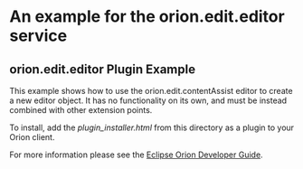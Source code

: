An example for the orion.edit.editor service
===

## orion.edit.editor Plugin Example

This example shows how to use the orion.edit.contentAssist editor to create a new editor object. It has no functionality on its own, and must be instead combined with other extension points. 

To install, add the _plugin_installer.html_ from this directory as a plugin to your Orion client.

For more information please see the [Eclipse Orion Developer Guide](http://wiki.eclipse.org/Orion/Documentation/Developer_Guide/Plugging_into_the_editor#orion.edit.editor).